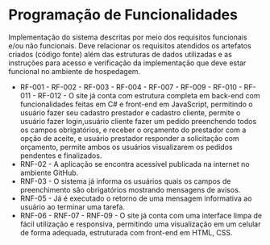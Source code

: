 # Programação de Funcionalidades

Implementação do sistema descritas por meio dos requisitos funcionais e/ou não funcionais. Deve relacionar os requisitos atendidos os artefatos criados (código fonte) além das estruturas de dados utilizadas e as instruções para acesso e verificação da implementação que deve estar funcional no ambiente de hospedagem.


- RF-001 - RF-002 - RF-003 - RF-004 - RF-007 - RF-009 - RF-010 - RF-011 - RF-012 - O site já conta com estrutura completa em back-end com funcionalidades feitas em C# e front-end em JavaScript, permitindo o usuário fazer seu cadastro prestador e cadastro cliente, permite o usuário fazer login,usuário cliente fazer um pedido preenchendo todos os campos obrigatórios, e receber o orçamento do prestador com a opção de aceite, e usuário prestador responder a solicitação com orçamento, permite ambos os usuários visualizarem os pedidos pendentes e finalizados.
- RNF-02 - A aplicação se encontra acessível publicada na internet no ambiente GitHub.
- RNF-03 - O sistema já informa os usuários quais os campos de preenchimento são obrigatórios mostrando mensagens de avisos.
- RNF-05 - Já é executado o retorno de uma mensagem informativa ao usuário ao terminar uma tarefa.
- RNF-06 - RNF-07 - RNF-09 - O site já conta com uma interface limpa de fácil utilização e responsiva, permitindo uma visualização em um celular de forma adequada, estruturada com front-end em HTML, CSS.
